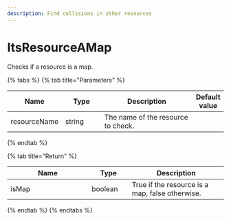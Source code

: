 ```yaml
---
description: Find collisions in other resources
---
```


# ItsResourceAMap

Checks if a resource is a map.

{% tabs %}
{% tab title="Parameters" %}
<table><thead><tr><th>Name</th><th width="86">Type</th><th width="233">Description</th><th>Default value</th></tr></thead><tbody><tr><td>resourceName</td><td>string</td><td>The name of the resource to check.</td><td></td></tr></tbody></table>
{% endtab %}

{% tab title="Return" %}
<table><thead><tr><th width="290">Name</th><th width="93">Type</th><th width="312">Description</th></tr></thead><tbody><tr><td>isMap</td><td>boolean</td><td>True if the resource is a map, false otherwise.</td></tr></tbody></table>
{% endtab %}
{% endtabs %}

